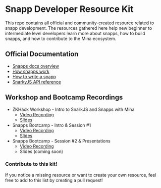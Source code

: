 # Snapp Developer Resource Kit
This repo contains all official and community-created resource related to snapp development. The resources gathered here help new beginner to intermediate level developers learn more about snapps, how to build snapps, and how to contribute to the Mina ecosystem. 

## Official Documentation

- [Snapps docs overview](https://bit.ly/33yeba6)
- [How snapps work](https://bit.ly/3m7PGa9)
- [How to write a snapp](https://bit.ly/3F3l2pG)
- [SnarkyJS API reference](https://bit.ly/3e0kkxu)

## Workshop and Bootcamp Recordings

- ZKHack Workshop - Intro to SnarkJS and Snapps with Mina
    - [Video Recording](https://bit.ly/3q1Y5wN)
    - [Slides](https://bit.ly/3s5DuKR)
- Snapps Bootcamp - Intro & Session #1 
    - [Video Recording](https://bit.ly/3saqp34)
    - [Slides](https://bit.ly/3oYTcFN)
- Snapps Bootcamp - Session #2 & Presentations
    - [Video Recording](https://bit.ly/3pXorQQ)
    - Slides (coming soon)

### Contribute to this kit!

If you notice a missing resource or want to create your own resource, feel free to add to this list by creating a pull request!

